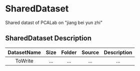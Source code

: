 # SharedDataset
Shared datast of PCALab on "jiang bei yun zhi"

## SharedDataset Description
| DatasetName | Size | Folder |Source | Description |
| :---------: | :--: | :----: |:----: | :---------: |
| ToWrite     | ...  | ...    | ...   |...          |   
